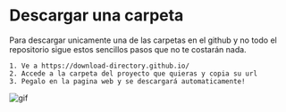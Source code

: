 # Descargar una carpeta

Para descargar unicamente una de las carpetas en el github y no todo el repositorio sigue estos sencillos pasos que no te costarán nada.

    1. Ve a https://download-directory.github.io/
    2. Accede a la carpeta del proyecto que quieras y copia su url
    3. Pegalo en la pagina web y se descargará automaticamente!

![gif](https://github.com/user-attachments/assets/f541a4af-43e6-442a-b8d0-55beb6ebdd39)
